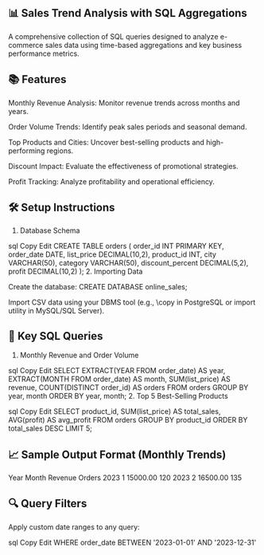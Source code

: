 ## 📊 Sales Trend Analysis with SQL Aggregations
A comprehensive collection of SQL queries designed to analyze e-commerce sales data using time-based aggregations and key business performance metrics.

## 📚 Features

Monthly Revenue Analysis: Monitor revenue trends across months and years.

Order Volume Trends: Identify peak sales periods and seasonal demand.

Top Products and Cities: Uncover best-selling products and high-performing regions.

Discount Impact: Evaluate the effectiveness of promotional strategies.

Profit Tracking: Analyze profitability and operational efficiency.

## 🛠️ Setup Instructions

1. Database Schema

sql
Copy
Edit
CREATE TABLE orders (
    order_id INT PRIMARY KEY,
    order_date DATE,
    list_price DECIMAL(10,2),
    product_id INT,
    city VARCHAR(50),
    category VARCHAR(50),
    discount_percent DECIMAL(5,2),
    profit DECIMAL(10,2)
);
2. Importing Data

Create the database:
CREATE DATABASE online_sales;

Import CSV data using your DBMS tool (e.g., \copy in PostgreSQL or import utility in MySQL/SQL Server).

## 🧩 Key SQL Queries

1. Monthly Revenue and Order Volume

sql
Copy
Edit
SELECT 
  EXTRACT(YEAR FROM order_date) AS year,
  EXTRACT(MONTH FROM order_date) AS month,
  SUM(list_price) AS revenue,
  COUNT(DISTINCT order_id) AS orders
FROM orders
GROUP BY year, month
ORDER BY year, month;
2. Top 5 Best-Selling Products

sql
Copy
Edit
SELECT
  product_id,
  SUM(list_price) AS total_sales,
  AVG(profit) AS avg_profit
FROM orders
GROUP BY product_id
ORDER BY total_sales DESC
LIMIT 5;
## 📈 Sample Output Format (Monthly Trends)


Year	Month	Revenue	Orders
2023	1	15000.00	120
2023	2	16500.00	135
## 🔍 Query Filters

Apply custom date ranges to any query:

sql
Copy
Edit
WHERE order_date BETWEEN '2023-01-01' AND '2023-12-31'
